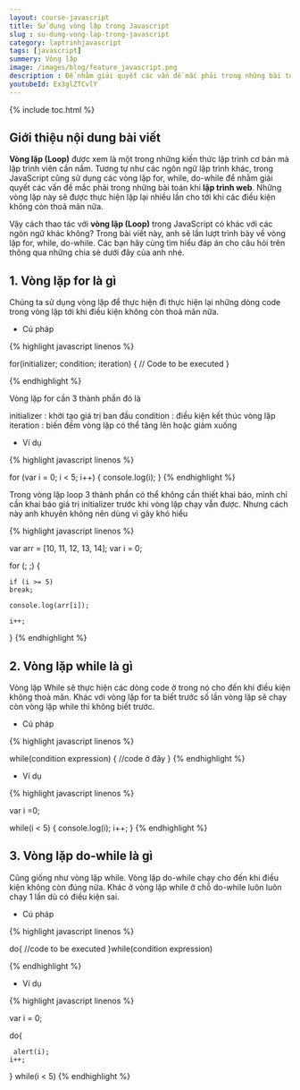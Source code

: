 ```yaml
---
layout: course-javascript
title: Sử dụng vòng lặp trong Javascript  
slug : su-dung-vong-lap-trong-javascript
category: laptrinhjavascript
tags: [javascript]
summery: Vòng lặp   
image: /images/blog/feature_javascript.png
description : Để nhằm giải quyết các vấn đề mắc phải trong những bài toán khi lập trình web, các lập trình viên sẽ sử dụng vòng lặp, loop. Tương tự như những ngôn ngữ lập trình khác, JavaScript cũng có những vòng lặp như for, while, do-while. Bài viết này sẽ giúp bạn hiểu thêm về vòng lặp, loop trong JavaScript là gì cũng như hướng dẫn cách thao tác với các vòng lặp trên thông qua những ví dụ minh hoạ trong bài.
youtubeId: Ex3glZTCvlY
---
```


{% include toc.html %}

## **Giới thiệu nội dung bài viết**

<b>Vòng lặp (Loop)</b> được xem là một trong những kiến thức lập trình cơ bản mà lập trình viên cần nắm. Tương tự như các ngôn ngữ lập trình khác, trong JavaScript cũng sử dụng các vòng lặp for, while, do-while để nhằm giải quyết các vấn đề mắc phải trong những bài toán khi <b>lập trình web</b>. Những vòng lặp này sẽ được thực hiện lặp lại nhiều lần cho tới khi các điều kiện không còn thoả mãn nữa.

Vậy cách thao tác với <b>vòng lặp (Loop)</b> trong JavaScript có khác với các ngôn ngữ khác không? Trong bài viết này, anh sẽ lần lượt trình bày về vòng lặp for, while, do-while. Các bạn hãy cùng tìm hiểu đáp án cho câu hỏi trên thông qua những chia sẻ dưới đây của anh nhé. 

## **1. Vòng lặp for là gì**

Chúng ta sử dụng vòng lặp để thực hiện đi thực hiện lại những dòng code trong vòng lặp tới khi điều kiện không còn thoả mãn nữa.

- Cú pháp

{% highlight javascript  linenos %}

for(initializer; condition; iteration)
{
    // Code to be executed
}

{% endhighlight %}

Vòng lặp for cần 3 thành phần đó là

initializer : khởi tạo giá trị ban đầu
condition   : điều kiện kết thúc vòng lặp
iteration   : biến đếm vòng lặp có thể tăng lên hoặc giảm xuống

- Ví dụ

{% highlight javascript  linenos %}

for (var i = 0; i < 5; i++)
{
    console.log(i);
}
{% endhighlight %}

Trong vòng lặp loop 3 thành phần có thể không cần thiết khai báo, mình chỉ cần khai báo giá trị initializer trước khi vòng lặp chạy vẫn được. Nhưng cách này anh khuyên không nên dùng vì gây khó hiểu

{% highlight javascript  linenos %}

var arr = [10, 11, 12, 13, 14];
var i = 0;

for (; ;) {
    
    if (i >= 5)
    break;

    console.log(arr[i]);
        
    i++;
}
{% endhighlight %}

## **2. Vòng lặp while là gì**

Vòng lặp While sẽ thực hiện các dòng code ở trong nó cho đến khi điều kiện không thoả mãn. Khác với vòng lặp for ta biết trước số lần vòng lặp sẽ chạy còn vòng lặp while thì không biết trước.

- Cú pháp

{% highlight javascript  linenos %}

while(condition expression)
{
    //code ở đây
}
{% endhighlight %}

- Ví dụ 

{% highlight javascript  linenos %}

var i =0;

while(i < 5)
{
    console.log(i);
    i++;
}
{% endhighlight %}

## **3. Vòng lặp do-while là gì**

Cũng giống như vòng lặp while. Vòng lặp do-while chạy cho đến khi điều kiện không còn đúng nữa. Khác ở vòng lặp while ở chỗ do-while luôn luôn chạy 1 lần dù có điều kiện sai.

- Cú pháp

{% highlight javascript  linenos %}

do{
    //code to be executed
}while(condition expression)

{% endhighlight %}

- Ví dụ

{% highlight javascript  linenos %}

var i = 0;

do{
   
     alert(i);
    i++;

} while(i < 5)
{% endhighlight %}





